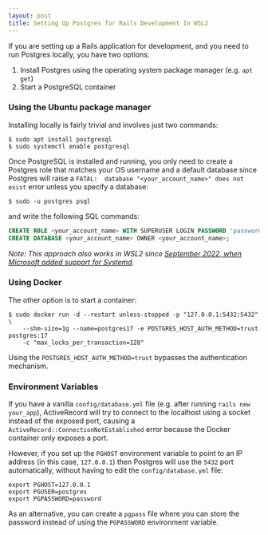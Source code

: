 ```yaml
---
layout: post
title: Setting Up Postgres for Rails Development In WSL2
---
```

If you are setting up a Rails application for development, and you need to run Postgres locally, 
you have two options:
1. Install Postgres using the operating system package manager (e.g. `apt get`)
2. Start a PostgreSQL container


### Using the Ubuntu package manager

Installing locally is fairly trivial and involves just two commands:

```shell-session
$ sudo apt install postgresql
$ sudo systemctl enable postgresql
```

Once PostgreSQL is installed and running, you only need to create a Postgres role that matches 
your OS username and a default database since Postgres will raise a 
`FATAL:  database "<your_account_name>" does not exist` error unless you specify a database:

```shell-session
$ sudo -u postgres psql
```

and write the following SQL commands:

```sql
CREATE ROLE <your_account_name> WITH SUPERUSER LOGIN PASSWORD 'password';
CREATE DATABASE <your_account_name> OWNER <your_account_name>;
```

_Note: This approach also works in WSL2 since [September 2022, when Microsoft added support for Systemd][wsl-systemd]._

[wsl-systemd]: https://devblogs.microsoft.com/commandline/systemd-support-is-now-available-in-wsl/


### Using Docker

The other option is to start a container:

```shell-session
$ sudo docker run -d --restart unless-stopped -p "127.0.0.1:5432:5432" \
    --shm-size=1g --name=postgres17 -e POSTGRES_HOST_AUTH_METHOD=trust postgres:17
    -c "max_locks_per_transaction=128"
```

Using the `POSTGRES_HOST_AUTH_METHOD=trust` bypasses the authentication mechanism.


### Environment Variables

If you have a vanilla `config/database.yml` file (e.g. after running `rails new your_app`), ActiveRecord will try 
to connect to the localhost using a socket instead of the exposed port, causing a `ActiveRecord::ConnectionNotEstablished` 
error because the Docker container only exposes a port.

However, if you set up the `PGHOST` environment variable to point to an IP address (in this case, `127.0.0.1`) 
then Postgres will use the `5432` port automatically, without having to edit the `config/database.yml` file:

```shell
export PGHOST=127.0.0.1
export PGUSER=postgres
export PGPASSWORD=password
```

As an alternative, you can create a `pgpass` file where you can store the password 
instead of using the `PGPASSWORD` environment variable.
